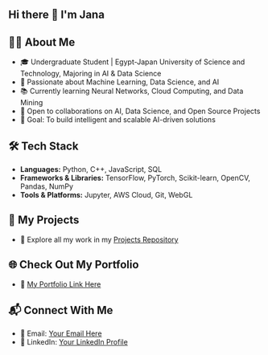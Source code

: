 ## Hi there 👋 I'm Jana
 

## 👨‍💻 About Me  
- 🎓 Undergraduate Student | Egypt-Japan University of Science and Technology, Majoring in AI & Data Science  
- 🚀 Passionate about Machine Learning, Data Science, and AI  
- 📚 Currently learning Neural Networks, Cloud Computing, and Data Mining  
- 🤝 Open to collaborations on AI, Data Science, and Open Source Projects  
- 🎯 Goal: To build intelligent and scalable AI-driven solutions  

## 🛠 Tech Stack  
- **Languages:** Python, C++, JavaScript, SQL  
- **Frameworks & Libraries:** TensorFlow, PyTorch, Scikit-learn, OpenCV, Pandas, NumPy  
- **Tools & Platforms:** Jupyter, AWS Cloud, Git, WebGL  

## 📂 My Projects  
- 🚀 Explore all my work in my [Projects Repository](https://github.com/janabeshir6/Projects)  

## 🌐 Check Out My Portfolio  
- 🔗 [My Portfolio Link Here](https://sites.google.com/d/1mfuT0bZHnEja-z43AQh341FSV-5eaO9u/p/105vn4H2i-jo9A7nZPui-cRn3-L_OtYqP/edit)  

## 📬 Connect With Me  
- 📧 Email: [Your Email Here](mailto:jana.khaledd1@gmail.com)  
- 💼 LinkedIn: [Your LinkedIn Profile](https://www.linkedin.com/in/jana-khaled/)  

